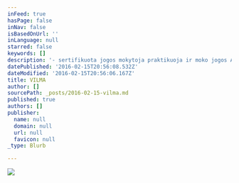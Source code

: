 ```yaml
---
inFeed: true
hasPage: false
inNav: false
isBasedOnUrl: ''
inLanguage: null
starred: false
keywords: []
description: '- sertifikuota jogos mokytoja praktikuoja ir moko jogos Amerikoje bei Lietuvoje aštuoniolika metų. Jos unikalų darbą su moterimis nušvietė Lietuvos bei Amerikos spauda ir televizija, apie tai rašė  Yoga Journal, Yoga Therapy Today, Yoga International.'
datePublished: '2016-02-15T20:56:08.532Z'
dateModified: '2016-02-15T20:56:06.167Z'
title: VILMA
author: []
sourcePath: _posts/2016-02-15-vilma.md
published: true
authors: []
publisher:
  name: null
  domain: null
  url: null
  favicon: null
_type: Blurb

---
```

![](https://s3-us-west-2.amazonaws.com/the-grid-img/p/45640d41d8aa6483d7ed81ac9ee5d5200b3122e2.jpg)